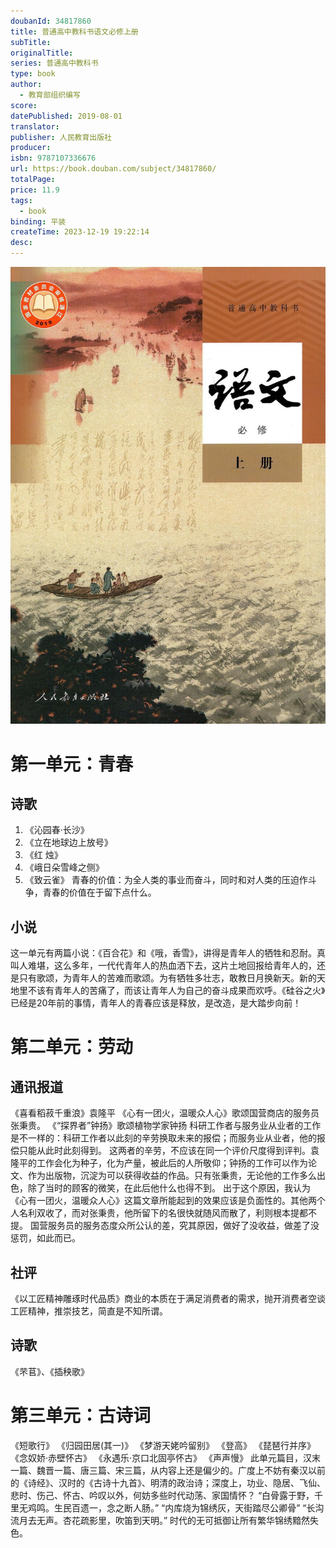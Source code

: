 ```yaml
---
doubanId: 34817860
title: 普通高中教科书语文必修上册
subTitle: 
originalTitle: 
series: 普通高中教科书
type: book
author: 
  - 教育部组织编写
score: 
datePublished: 2019-08-01
translator: 
publisher: 人民教育出版社
producer: 
isbn: 9787107336676
url: https://book.douban.com/subject/34817860/
totalPage: 
price: 11.9
tags:  
  - book
binding: 平装
createTime: 2023-12-19 19:22:14
desc: 
---
```


![image](assets/s33567668.jpg)

# 第一单元：青春
## 诗歌
1. 《沁园春·长沙》
2. 《立在地球边上放号》
3. 《红 烛》
4. 《峨日朵雪峰之侧》
5. 《致云雀》
青春的价值：为全人类的事业而奋斗，同时和对人类的压迫作斗争，青春的价值在于留下点什么。
## 小说
这一单元有两篇小说：《百合花》和《哦，香雪》，讲得是青年人的牺牲和忍耐。真叫人难堪，这么多年，一代代青年人的热血洒下去，这片土地回报给青年人的，还是只有歌颂，为青年人的苦难而歌颂。为有牺牲多壮志，敢教日月换新天。新的天地里不该有青年人的苦痛了，而该让青年人为自己的奋斗成果而欢呼。《硅谷之火》已经是20年前的事情，青年人的青春应该是释放，是改造，是大踏步向前！
# 第二单元：劳动
## 通讯报道
《喜看稻菽千重浪》袁隆平
《心有一团火，温暖众人心》歌颂国营商店的服务员张秉贵。
《“探界者”钟扬》歌颂植物学家钟扬
科研工作者与服务业从业者的工作是不一样的：科研工作者以此刻的辛劳换取未来的报偿；而服务业从业者，他的报偿只能从此时此刻得到。
这两者的辛劳，不应该在同一个评价尺度得到评判。袁隆平的工作会化为种子，化为产量，被此后的人所敬仰；钟扬的工作可以作为论文、作为出版物，沉淀为可以获得收益的作品。只有张秉贵，无论他的工作多么出色，除了当时的顾客的微笑，在此后他什么也得不到。
出于这个原因，我认为《心有一团火，温暖众人心》这篇文章所能起到的效果应该是负面性的。其他两个人名利双收了，而对张秉贵，他所留下的名很快就随风而散了，利则根本提都不提。
国营服务员的服务态度众所公认的差，究其原因，做好了没收益，做差了没惩罚，如此而已。
## 社评
《以工匠精神雕琢时代品质》商业的本质在于满足消费者的需求，抛开消费者空谈工匠精神，推崇技艺，简直是不知所谓。
## 诗歌
《芣苢》、《插秧歌》
# 第三单元：古诗词
《短歌行》
《归园田居(其一)》
《梦游天姥吟留别》
《登高》
《琵琶行并序》
《念奴娇·赤壁怀古》
《永遇乐·京口北固亭怀古》
《声声慢》
此单元篇目，汉末一篇、魏晋一篇、唐三篇、宋三篇，从内容上还是偏少的。广度上不妨有秦汉以前的《诗经》、汉时的《古诗十九首》、明清的政治诗；深度上，功业、隐居、飞仙、悲时、伤己、怀古、吟叹以外，何妨多些时代动荡、家国情怀？
“白骨露于野，千里无鸡鸣。生民百遗一，念之断人肠。”
“内库烧为锦绣灰，天街踏尽公卿骨”
“长沟流月去无声。杏花疏影里，吹笛到天明。”
时代的无可抵御让所有繁华锦绣黯然失色。
